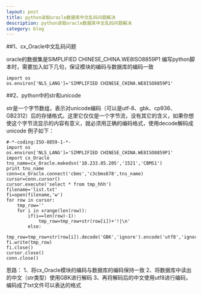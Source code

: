 ```yaml
---
layout: post
title: python读取oracle数据库中文乱码问题解决
description: python读取oracle数据库中文乱码问题解决
category: blog
---
```


##1、cx_Oracle中文乱码问题

oracle的数据集是SIMPLIFIED CHINESE_CHINA.WE8ISO8859P1
编写python脚本时，需要加入如下几句，保证模块的编码与数据库的编码一致

    import os
    os.environ['NLS_LANG']='SIMPLIFIED CHINESE_CHINA.WE8ISO8859P1'

##2、python中的str和unicode

str是一个字节数组，表示对unicode编码（可以是utf-8、gbk、cp936、GB2312）后的存储格式。这里它仅仅是一个字节流，没有其它的含义，如果你想使这个字节流显示的内容有意义，就必须用正确的编码格式，使用decode解码成unicode
例子如下：

    #-*-coding:ISO-8859-1-*-
    import os
    os.environ['NLS_LANG']='SIMPLIFIED CHINESE_CHINA.WE8ISO8859P1'
    import cx_Oracle
    tns_name=cx_Oracle.makedsn('10.233.85.205','1521','CBMS1')
    print tns_name
    conn=cx_Oracle.connect('cbms','c3cbms678',tns_name)
    cursor=conn.cursor()
    cursor.execute('select * from tmp_hhh')
    filename='list.txt'
    fi=open(filename,'w')
    for row in cursor:
        tmp_row=''
        for i in xrange(len(row)):
            if(i==len(row)-1):
                tmp_row=tmp_row+str(row[i])+'!|\n'
            else:
                tmp_row=tmp_row+str(row[i]).decode('GBK','ignore').encode('utf8','ignore')+'|!'
    fi.write(tmp_row)
    fi.close()
    cursor.close()
    conn.close()
思路：
1、将cx_Oracle模块的编码与数据库的编码保持一致
2、将数据库中读出的中文（str类型）使用GBK进行解码
3、再将解码后的中文使用utf8进行编码，编码成了txt文件可以表达的格式



